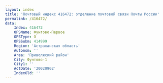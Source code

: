 ```yaml
---
layout: index
title: 'Почтовый индекс 416472: отделение почтовой связи Почты России'
permalink: /416472/
data:
    Index: 416472
    OPSName: Фунтово-Первое
    OPSType: О
    OPSSubm: 414999
    Region: 'Астраханская область'
    Autonom: ''
    Area: 'Приволжский район'
    City: Фунтово-1
    City1: ''
    ActDate: '20020902'
    IndexOld: ''
---
```

